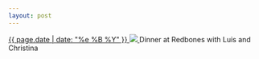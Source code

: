 ```yaml
---
layout: post
---
```


<p>
  <a href="/4">
    <time>{{ page.date | date: "%e %B %Y" }}</time>
    <img src="https://s3.amazonaws.com/life.aaronjgreenberg.com/4.jpg">
  </a>
  Dinner at Redbones with Luis and Christina
</p>
